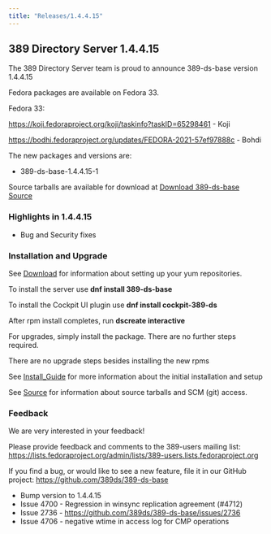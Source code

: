 ```yaml
---
title: "Releases/1.4.4.15"
---
```


389 Directory Server 1.4.4.15
-----------------------------

The 389 Directory Server team is proud to announce 389-ds-base version 1.4.4.15

Fedora packages are available on Fedora 33.

Fedora 33:

<https://koji.fedoraproject.org/koji/taskinfo?taskID=65298461> - Koji

<https://bodhi.fedoraproject.org/updates/FEDORA-2021-57ef97888c> - Bohdi


The new packages and versions are:

- 389-ds-base-1.4.4.15-1

Source tarballs are available for download at [Download 389-ds-base Source](https://github.com/389ds/389-ds-base/archive/389-ds-base-1.4.4.15.tar.gz)

### Highlights in 1.4.4.15

- Bug and Security fixes

### Installation and Upgrade

See [Download](../download.html) for information about setting up your yum repositories.

To install the server use **dnf install 389-ds-base**

To install the Cockpit UI plugin use **dnf install cockpit-389-ds**

After rpm install completes, run **dscreate interactive**

For upgrades, simply install the package.  There are no further steps required.

There are no upgrade steps besides installing the new rpms

See [Install\_Guide](../howto/howto-install-389.html) for more information about the initial installation and setup

See [Source](../development/source.html) for information about source tarballs and SCM (git) access.

### Feedback

We are very interested in your feedback!

Please provide feedback and comments to the 389-users mailing list: <https://lists.fedoraproject.org/admin/lists/389-users.lists.fedoraproject.org>

If you find a bug, or would like to see a new feature, file it in our GitHub project: <https://github.com/389ds/389-ds-base>

- Bump version to 1.4.4.15
- Issue 4700 - Regression in winsync replication agreement (#4712)
- Issue 2736 - https://github.com/389ds/389-ds-base/issues/2736
- Issue 4706 - negative wtime in access log for CMP operations

